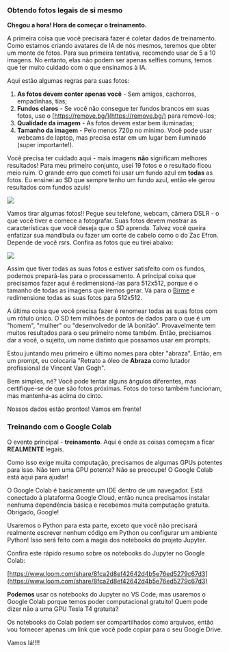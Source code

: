 ### Obtendo fotos legais de si mesmo

**Chegou a hora! Hora de começar o treinamento.** 

A primeira coisa que você precisará fazer é coletar dados de treinamento. Como estamos criando avatares de IA de nós mesmos, teremos que obter um monte de fotos. Para sua primeira tentativa, recomendo usar de 5 a 10 imagens. No entanto, elas não podem ser apenas selfies comuns, temos que ter muito cuidado com o que ensinamos à IA.

Aqui estão algumas regras para suas fotos:

1. **As fotos devem conter apenas você** - Sem amigos, cachorros, empadinhas, tias;
2. **Fundos claros** - Se você não consegue ter fundos brancos em suas fotos, use o [https://remove.bg/](https://remove.bg/) para removê-los;
3. **Qualidade da imagem** - As fotos devem estar bem iluminadas;
4. **Tamanho da imagem** - Pelo menos 720p no mínimo. Você pode usar webcams de laptop, mas precisa estar em um lugar bem iluminado (super importante!).

Você precisa ter cuidado aqui - mais imagens **não** significam melhores resultados! Para meu primeiro conjunto, usei 19 fotos e o resultado ficou meio ruim. O grande erro que cometi foi usar um fundo azul em **todas** as fotos. Eu ensinei ao SD que sempre tenho um fundo azul, então ele gerou resultados com fundos azuis!

![](https://hackmd.io/_uploads/H1hAD6Ncj.png)

Vamos tirar algumas fotos!! Pegue seu telefone, webcam, câmera DSLR - o que você tiver e comece a fotografar. Suas fotos devem mostrar as características que você deseja que o SD aprenda. Talvez você queira enfatizar sua mandíbula ou fazer um corte de cabelo como o do Zac Efron. Depende de você rsrs. Confira as fotos que eu tirei abaixo:

![](https://hackmd.io/_uploads/rJxzOpEqo.png)

Assim que tiver todas as suas fotos e estiver satisfeito com os fundos, podemos prepará-las para o processamento. A principal coisa que precisamos fazer aqui é redimensioná-las para 512x512, porque é o tamanho de todas as imagens que iremos gerar. Vá para o [Birme](https://www.birme.net/?target_width=512&target_height=512) e redimensione todas as suas fotos para 512x512.

A última coisa que você precisa fazer é renomear todas as suas fotos com um rótulo único. O SD tem milhões de pontos de dados para o que é um "homem", "mulher" ou "desenvolvedor de IA bonitão". Provavelmente tem muitos resultados para o seu primeiro nome também. Então, precisamos dar a você, o sujeito, um nome distinto que possamos usar em prompts.

Estou juntando meu primeiro e último nomes para obter "abraza". Então, em um prompt, eu colocaria "Retrato a óleo de **Abraza** como lutador profissional de Vincent Van Gogh".

Bem simples, né? Você pode tentar alguns ângulos diferentes, mas certifique-se de que são fotos próximas. Fotos do torso também funcionam, mas mantenha-as acima do cinto.

Nossos dados estão prontos! Vamos em frente! 

### Treinando com o Google Colab

O evento principal - **treinamento**. Aqui é onde as coisas começam a ficar **REALMENTE** legais.

Como isso exige muita computação, precisamos de algumas GPUs potentes para isso. Não tem uma GPU potente? Não se preocupe! O Google Colab está aqui para ajudar!

O Google Colab é basicamente um IDE dentro de um navegador. Está conectado à plataforma Google Cloud, então nunca precisamos instalar nenhuma dependência básica e recebemos muita computação gratuita. Obrigado, Google!

Usaremos o Python para esta parte, exceto que você não precisará realmente escrever nenhum código em Python ou configurar um ambiente Python! Isso será feito com a magia dos notebooks do projeto Jupyter.

Confira este rápido resumo sobre os notebooks do Jupyter no Google Colab:

[https://www.loom.com/share/8fca2d8ef42642d4b5e76ed5279c67d3](https://www.loom.com/share/8fca2d8ef42642d4b5e76ed5279c67d3)

**Podemos** usar os notebooks do Jupyter no VS Code, mas usaremos o Google Colab porque temos poder computacional gratuito! Quem pode dizer não a uma GPU Tesla T4 gratuita?

Os notebooks do Colab podem ser compartilhados como arquivos, então vou fornecer apenas um link que você pode copiar para o seu Google Drive.

Vamos lá!!!!
